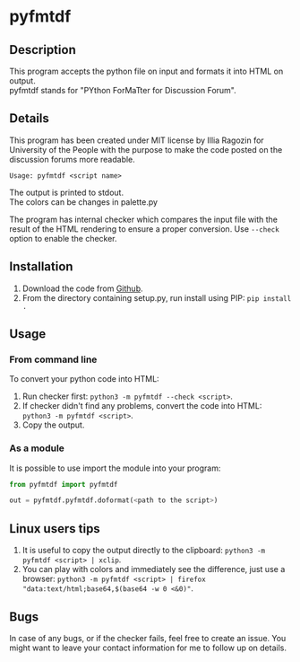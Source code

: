 # pyfmtdf

## Description

This program accepts the python file on input and formats it into HTML on output.  
pyfmtdf stands for "PYthon ForMaTter for Discussion Forum".

## Details

This program has been created under MIT license by Illia Ragozin for University of the People with the purpose to make the code posted on the discussion forums more readable.  
  
`Usage: pyfmtdf <script name>`
  
The output is printed to stdout.  
The colors can be changes in palette.py  
  
The program has internal checker which compares the input file with the result of the HTML rendering to ensure a proper conversion. Use `--check` option to enable the checker.

## Installation

1. Download the code from [Github](https://github.com/elijahsd/pyfmtdf "Github").
2. From the directory containing setup.py, run install using PIP: `pip install .`

## Usage

### From command line

To convert your python code into HTML:
1. Run checker first: `python3 -m pyfmtdf --check <script>`.
2. If checker didn't find any problems, convert the code into HTML: `python3 -m pyfmtdf <script>`.
3. Copy the output.

### As a module

It is possible to use import the module into your program:  
``` python
from pyfmtdf import pyfmtdf

out = pyfmtdf.pyfmtdf.doformat(<path to the script>)
```

## Linux users tips

1. It is useful to copy the output directly to the clipboard: `python3 -m pyfmtdf <script> | xclip`.
2. You can play with colors and immediately see the difference, just use a browser: `python3 -m pyfmtdf <script> | firefox "data:text/html;base64,$(base64 -w 0 <&0)"`.

## Bugs

In case of any bugs, or if the checker fails, feel free to create an issue. You might want to leave your contact information for me to follow up on details.
